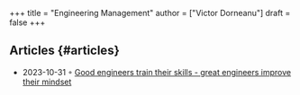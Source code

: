 +++
title = "Engineering Management"
author = ["Victor Dorneanu"]
draft = false
+++

## Articles {#articles}

-   2023-10-31 ◦ [Good engineers train their skills - great engineers improve their mindset](https://juraj.hashnode.dev/good-engineers-train-their-skills-great-engineers-train-their-mindset)
